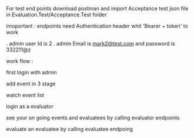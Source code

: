 For test end points download postman and import 
Acceptance test json file in Evaluation.Test/Acceptance.Test folder 

imoportant : endpoints need Authentication header whit 'Bearer + token' to work 

. admin user Id is 2 . admin Email is mark2@test.com and password is 332211@z

work flow : 

first login with admin 

add event in 3 stage 

watch event list 

login as a evaluator 

see your on going events and evaluatees by calling evaluator endpoints 

evaluate an evaluatee by calling evaluatee endpoing



